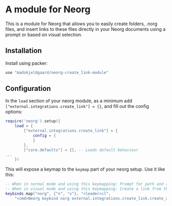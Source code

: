 # A module for Neorg

This is a module for Neorg that allows you to easily create folders, .norg files, and insert links to these files directly in your Neorg documents using a prompt or based on visual selection.

## Installation

Install using packer:

```lua
use "madskjeldgaard/neorg-create_link-module"

```

## Configuration

In the `load` section of your neorg module, as a minimum add `["external.integrations.create_link"] = {}`, and fill out the config options:

```lua
require('neorg').setup({
	load = {
		["external.integrations.create_link"] = {
			config = {
			}
		},
		["core.defaults"] = {}, -- Loads default behaviour
...
    })
```

This will expose a keymap to the `keymap` part of your neorg setup. Use it like this:

```lua
-- When in normal mode and using this keymapping: Prompt for path and create link
-- When in visual mode and using this keymapping: Create a link from the selected text
keybinds.map("norg", {"n", "v"}, "<leader>cl", 
    "<cmd>Neorg keybind norg external.integrations.create_link.create_and_link<cr>")
```
